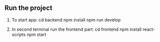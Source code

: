 ## Run the project 

1. To start app: 
   cd backend
   npm install
   npm run develop
   
2. In second terminal run the frontend part:
   cd frontend
   npm install react-scripts
   npm start
   